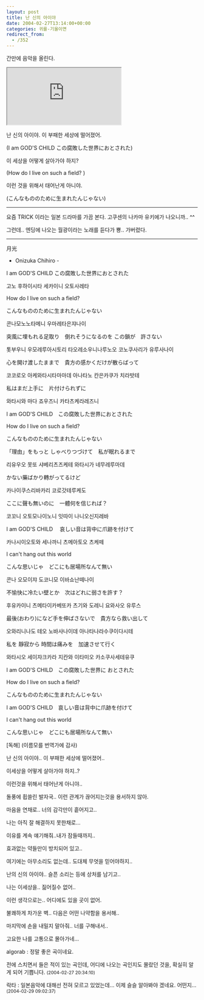 ```yaml
---
layout: post
title: 난 신의 아이야
date: 2004-02-27T13:14:00+00:00
categories: 귀를-기울이면
redirect_from:
  - /352
---
```


간만에 음악을 올린다.

<iframe src="https://www.youtube.com/embed/LeknxWbbF9w" frame allowfullscreen></iframe>

난 신의 아이야. 이 부패한 세상에 떨어졌어.

(I am GOD'S CHILD この腐敗した世界におとされた)

이 세상을 어떻게 살아가야 하지?

(How do I live on such a field? )

이런 것을 위해서 태어난게 아니야.

(こんなもののために生まれたんじゃない)

<hr />

요즘 TRICK 이라는 일본 드라마를 가끔 본다. 고쿠센의 나카마 유키에가 나오니까.. ^^

그런데.. 엔딩에 나오는 월광이라는 노래를 듣다가 뿅.. 가버렸다.

<hr />

月光

- Onizuka Chihiro -

I am GOD'S CHILD この腐敗した世界におとされた

고노 후하이시타 세카이니 오토사레타

How do I live on such a field?

こんなもののために生まれたんじゃない

콘나모노노타메니 우마레타은쟈나이

突風に埋もれる足取り　倒れそうになるのを この鎖が　許さない

톳부우니 우모레루아시토리 타오레소우니나루노오 코노쿠사리가 유루사나이

心を開け渡したままで　貴方の感かくだけが散らばって

코코로오 아케와타시타마마데 아나타노 칸은카쿠가 치라밧테

私はまだ上手に　片付けられずに

와타시와 마다 죠우즈니 카타츠케라레즈니

I am GOD'S CHILD　この腐敗した世界におとされた

How do I live on such a field?

こんなもののために生まれたんじゃない

「理由」をもっと しゃべりつづけて　私が眠れるまで

리유우오 못또 샤베리츠즈케테 와타시가 네무레루마데

かない藥ばかり轉がってるけど

카나이쿠스리바카리 코로갓테루케도

ここに聲も無いのに　一體何を信じれば？

코꼬니 오토모나이노니 잇따이 나니오신지레바

I am GOD'S CHILD 　哀しい音は背中に爪跡を付けて

카나시이오토와 세나까니 츠메아토오 츠케떼

I can't hang out this world

こんな思いじゃ　どこにも居場所なんて無い

콘나 오모이쟈 도코니모 이바쇼난떼나이

不愉快に冷たい壁とか　次はどれに弱さを許す？

후유카이니 츠메타이카베또카 츠기와 도레니 요와사오 유루스

最後(おわり)になど手を伸ばさないで　貴方なら救い出して

오와리니나도 테오 노바사나이데 아나타나라수쿠이다시테

私を 靜寂から 時間は痛みを　加速させて行く

와타시오 세이쟈크카라 지칸와 이타미오 카소쿠사세테유쿠

I am GOD'S CHILD　この腐敗した世界に おとされた

How do I live on such a field?

こんなもののために生まれたんじゃない

I am GOD'S CHILD　哀しい音は背中に爪跡を付けて

I can't hang out this world

こんな思いじゃ　どこにも居場所なんて無い

[독해] (이름모를 번역가에 감사)

난 신의 아이야.. 이 부패한 세상에 떨어졌어..

이세상을 어떻게 살아가야 하지..?

이런것을 위해서 태어난게 아니야..

돌풍에 휩쓸린 발자국.. 이런 관계가 끊어지는것을 용서하지 않아.

마음을 연채로.. 너의 감각만이 흩어지고..

나는 아직 잘 해결하지 못한채로...

이유를 계속 얘기해줘..내가 잠들때까지..

효과없는 약들만이 방치되어 있고..

여기에는 아무소리도 없는데.. 도대체 무엇을 믿어야하지..

난의 신의 아이야.. 슬픈 소리는 등에 상처를 남기고..

나는 이세상을.. 짊어질수 없어..

이런 생각으로는.. 어디에도 있을 곳이 없어.

불쾌하게 차가운 벽.. 다음은 어떤 나약함을 용서해..

마지막에 손을 내밀지 말아줘.. 너를 구해내서..

고요한 나를 고통으로 몰아가네...
<div id=comments>
<div class=comment>
<!--- cmt:703 --->
<!--- mail: --->
<!--- parent:0 --->
algorab : 
정말 좋은 곡이네요.

전에 스치면서 들은 적이 있는 곡인데, 
어디에 나오는 곡인지도 몰랐던 것을,
확실히 알게 되어 기쁩니다.
 <small>(2004-02-27 20:34:10)</small>
</div>
<div class=comment>
<!--- cmt:704 --->
<!--- mail: --->
<!--- parent:0 --->
락타 : 
일본음악에 대해선 전혀 모르고 있었는데... 이제 슬슬 알아봐야 겠네요. 어떤지...
 <small>(2004-02-29 09:02:37)</small>
</div>
</div>
